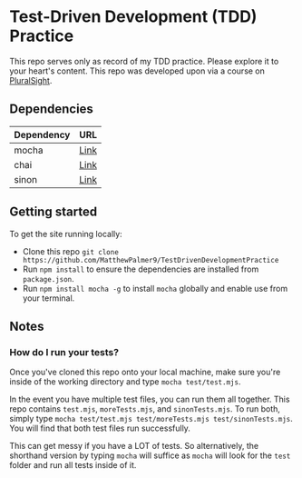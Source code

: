 # Test-Driven Development (TDD) Practice
This repo serves only as record of my TDD practice. Please explore it to your heart's content. This repo was developed upon via a course on [PluralSight](https://app.pluralsight.com/).

## Dependencies 
| Dependency | URL      |
|-----------|-----------|
| mocha     | [Link](https://www.npmjs.com/package/mocha) |
| chai      | [Link](https://www.npmjs.com/package/chai) |
| sinon     | [Link](https://www.npmjs.com/package/sinon) |

## Getting started
To get the site running locally:
- Clone this repo `git clone https://github.com/MatthewPalmer9/TestDrivenDevelopmentPractice`
- Run `npm install` to ensure the dependencies are installed from `package.json`.
- Run `npm install mocha -g` to install `mocha` globally and enable use from your terminal.

## Notes
### How do I run your tests?
Once you've cloned this repo onto your local machine, make sure you're inside of the working directory and type `mocha test/test.mjs`.

In the event you have multiple test files, you can run them all together. This repo contains `test.mjs`, `moreTests.mjs`, and `sinonTests.mjs`.
To run both, simply type `mocha test/test.mjs test/moreTests.mjs test/sinonTests.mjs`. You will find that both test files run successfully.

This can get messy if you have a LOT of tests. So alternatively, the shorthand version by typing `mocha` will suffice as `mocha` will look for the `test` folder and run all tests inside of it.